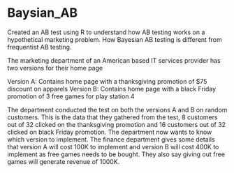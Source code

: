 # Baysian_AB

Created an AB test using R to understand how AB testing works on a hypothetical marketing problem.
How Bayesian AB testing is different from frequentist AB testing. 


The marketing department of an American based IT services provider has two versions for their home page

Version A: Contains home page with a thanksgiving promotion of $75 discount on apparels 
Version B: Contains home page with a black Friday promotion of 3 free games for play station 4 

The department conducted the test on both the versions A and B on random customers. This is the data that they gathered from the test, 8 customers out of 32 clicked on the thanksgiving promotion and 16 customers out of 32 clicked on black Friday promotion. The department now wants to know which version to implement. The finance department gives some details that version A will cost 100K to implement and version B will cost 400K to implement as free games needs to be bought. They also say giving out free games will generate revenue of 1000K. 


